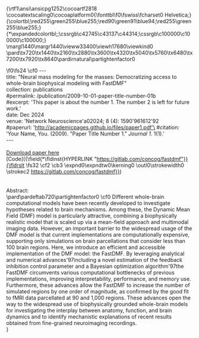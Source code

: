 {\rtf1\ansi\ansicpg1252\cocoartf2818
\cocoatextscaling0\cocoaplatform0{\fonttbl\f0\fswiss\fcharset0 Helvetica;}
{\colortbl;\red255\green255\blue255;\red90\green91\blue94;\red255\green255\blue255;}
{\*\expandedcolortbl;;\cssrgb\c42745\c43137\c44314;\cssrgb\c100000\c100000\c100000;}
\margl1440\margr1440\vieww33400\viewh17680\viewkind0
\pard\tx720\tx1440\tx2160\tx2880\tx3600\tx4320\tx5040\tx5760\tx6480\tx7200\tx7920\tx8640\pardirnatural\partightenfactor0

\f0\fs24 \cf0 ---\
title: "Neural mass modeling for the masses: Democratizing access to whole-brain biophysical modeling with FastDMF"\
collection: publications\
#permalink: /publication/2009-10-01-paper-title-number-01b\
#excerpt: 'This paper is about the number 1. The number 2 is left for future work.'\
date: Dec 2024\
venue: 'Network Neuroscience\'a02024; 8 (4): 1590\'961612\'92\
#paperurl: 'http://academicpages.github.io/files/paper1.pdf'\
#citation: 'Your Name, You. (2009). &quot;Paper Title Number 1.&quot; <i>Journal 1</i>. 1(1).'\
---\
\
[Download paper here](https://direct.mit.edu/netn/article/8/4/1590/123888)\
[Code]({\field{\*\fldinst{HYPERLINK "https://gitlab.com/concog/fastdmf"}}{\fldrslt 
\fs32 \cf2 \cb3 \expnd0\expndtw0\kerning0
\outl0\strokewidth0 \strokec2 https://gitlab.com/concog/fastdmf}})\
\
\
Abstract:\
\pard\pardeftab720\partightenfactor0
\cf0 Different whole-brain computational models have been recently developed to investigate hypotheses related to brain mechanisms. Among these, the Dynamic Mean Field (DMF) model is particularly attractive, combining a biophysically realistic model that is scaled up via a mean-field approach and multimodal imaging data. However, an important barrier to the widespread usage of the DMF model is that current implementations are computationally expensive, supporting only simulations on brain parcellations that consider less than 100 brain regions. Here, we introduce an efficient and accessible implementation of the DMF model: the FastDMF. By leveraging analytical and numerical advances\'97including a novel estimation of the feedback inhibition control parameter and a Bayesian optimization algorithm\'97the FastDMF circumvents various computational bottlenecks of previous implementations, improving interpretability, performance, and memory use. Furthermore, these advances allow the FastDMF to increase the number of simulated regions by one order of magnitude, as confirmed by the good fit to fMRI data parcellated at 90 and 1,000 regions. These advances open the way to the widespread use of biophysically grounded whole-brain models for investigating the interplay between anatomy, function, and brain dynamics and to identify mechanistic explanations of recent results obtained from fine-grained neuroimaging recordings.\
}